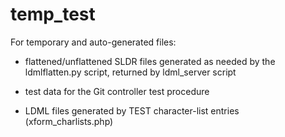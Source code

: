 temp_test
=========

For temporary and auto-generated files:

* flattened/unflattened SLDR files generated as needed by the ldmlflatten.py script, returned by ldml_server script

* test data for the Git controller test procedure

* LDML files generated by TEST character-list entries (xform_charlists.php)